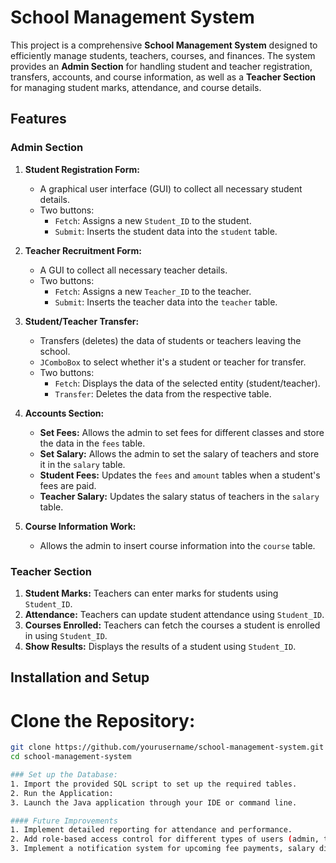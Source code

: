 # School Management System

This project is a comprehensive **School Management System** designed to efficiently manage students, teachers, courses, and finances. The system provides an **Admin Section** for handling student and teacher registration, transfers, accounts, and course information, as well as a **Teacher Section** for managing student marks, attendance, and course details.

## Features

### Admin Section

1. **Student Registration Form:**
   - A graphical user interface (GUI) to collect all necessary student details.
   - Two buttons:
     - `Fetch`: Assigns a new `Student_ID` to the student.
     - `Submit`: Inserts the student data into the `student` table.

2. **Teacher Recruitment Form:**
   - A GUI to collect all necessary teacher details.
   - Two buttons:
     - `Fetch`: Assigns a new `Teacher_ID` to the teacher.
     - `Submit`: Inserts the teacher data into the `teacher` table.

3. **Student/Teacher Transfer:**
   - Transfers (deletes) the data of students or teachers leaving the school.
   - `JComboBox` to select whether it's a student or teacher for transfer.
   - Two buttons:
     - `Fetch`: Displays the data of the selected entity (student/teacher).
     - `Transfer`: Deletes the data from the respective table.

4. **Accounts Section:**
   - **Set Fees:** Allows the admin to set fees for different classes and store the data in the `fees` table.
   - **Set Salary:** Allows the admin to set the salary of teachers and store it in the `salary` table.
   - **Student Fees:** Updates the `fees` and `amount` tables when a student's fees are paid.
   - **Teacher Salary:** Updates the salary status of teachers in the `salary` table.

5. **Course Information Work:**
   - Allows the admin to insert course information into the `course` table.

### Teacher Section

1. **Student Marks:** Teachers can enter marks for students using `Student_ID`.
2. **Attendance:** Teachers can update student attendance using `Student_ID`.
3. **Courses Enrolled:** Teachers can fetch the courses a student is enrolled in using `Student_ID`.
4. **Show Results:** Displays the results of a student using `Student_ID`.

## Installation and Setup

# Clone the Repository:
```bash
git clone https://github.com/yourusername/school-management-system.git
cd school-management-system 

### Set up the Database:
1. Import the provided SQL script to set up the required tables.
2. Run the Application:
3. Launch the Java application through your IDE or command line.

#### Future Improvements
1. Implement detailed reporting for attendance and performance.
2. Add role-based access control for different types of users (admin, teacher, student).
3. Implement a notification system for upcoming fee payments, salary disbursements, etc
